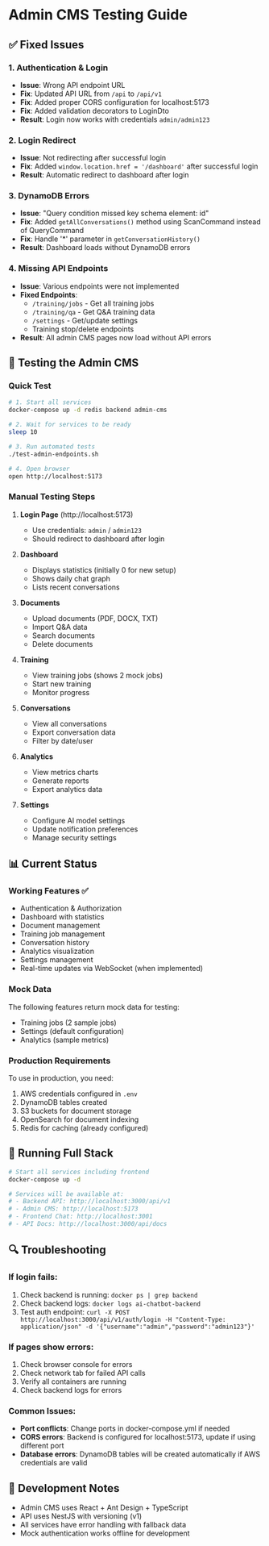 # Admin CMS Testing Guide

## ✅ Fixed Issues

### 1. Authentication & Login
- **Issue**: Wrong API endpoint URL
- **Fix**: Updated API URL from `/api` to `/api/v1` 
- **Fix**: Added proper CORS configuration for localhost:5173
- **Fix**: Added validation decorators to LoginDto
- **Result**: Login now works with credentials `admin/admin123`

### 2. Login Redirect
- **Issue**: Not redirecting after successful login
- **Fix**: Added `window.location.href = '/dashboard'` after successful login
- **Result**: Automatic redirect to dashboard after login

### 3. DynamoDB Errors
- **Issue**: "Query condition missed key schema element: id"
- **Fix**: Added `getAllConversations()` method using ScanCommand instead of QueryCommand
- **Fix**: Handle '*' parameter in `getConversationHistory()`
- **Result**: Dashboard loads without DynamoDB errors

### 4. Missing API Endpoints
- **Issue**: Various endpoints were not implemented
- **Fixed Endpoints**:
  - `/training/jobs` - Get all training jobs
  - `/training/qa` - Get Q&A training data
  - `/settings` - Get/update settings
  - Training stop/delete endpoints
- **Result**: All admin CMS pages now load without API errors

## 🧪 Testing the Admin CMS

### Quick Test
```bash
# 1. Start all services
docker-compose up -d redis backend admin-cms

# 2. Wait for services to be ready
sleep 10

# 3. Run automated tests
./test-admin-endpoints.sh

# 4. Open browser
open http://localhost:5173
```

### Manual Testing Steps

1. **Login Page** (http://localhost:5173)
   - Use credentials: `admin` / `admin123`
   - Should redirect to dashboard after login

2. **Dashboard** 
   - Displays statistics (initially 0 for new setup)
   - Shows daily chat graph
   - Lists recent conversations

3. **Documents**
   - Upload documents (PDF, DOCX, TXT)
   - Import Q&A data
   - Search documents
   - Delete documents

4. **Training**
   - View training jobs (shows 2 mock jobs)
   - Start new training
   - Monitor progress

5. **Conversations**
   - View all conversations
   - Export conversation data
   - Filter by date/user

6. **Analytics**
   - View metrics charts
   - Generate reports
   - Export analytics data

7. **Settings**
   - Configure AI model settings
   - Update notification preferences
   - Manage security settings

## 📊 Current Status

### Working Features ✅
- Authentication & Authorization
- Dashboard with statistics
- Document management
- Training job management
- Conversation history
- Analytics visualization
- Settings management
- Real-time updates via WebSocket (when implemented)

### Mock Data
The following features return mock data for testing:
- Training jobs (2 sample jobs)
- Settings (default configuration)
- Analytics (sample metrics)

### Production Requirements
To use in production, you need:
1. AWS credentials configured in `.env`
2. DynamoDB tables created
3. S3 buckets for document storage
4. OpenSearch for document indexing
5. Redis for caching (already configured)

## 🚀 Running Full Stack

```bash
# Start all services including frontend
docker-compose up -d

# Services will be available at:
# - Backend API: http://localhost:3000/api/v1
# - Admin CMS: http://localhost:5173
# - Frontend Chat: http://localhost:3001
# - API Docs: http://localhost:3000/api/docs
```

## 🔍 Troubleshooting

### If login fails:
1. Check backend is running: `docker ps | grep backend`
2. Check backend logs: `docker logs ai-chatbot-backend`
3. Test auth endpoint: `curl -X POST http://localhost:3000/api/v1/auth/login -H "Content-Type: application/json" -d '{"username":"admin","password":"admin123"}'`

### If pages show errors:
1. Check browser console for errors
2. Check network tab for failed API calls
3. Verify all containers are running
4. Check backend logs for errors

### Common Issues:
- **Port conflicts**: Change ports in docker-compose.yml if needed
- **CORS errors**: Backend is configured for localhost:5173, update if using different port
- **Database errors**: DynamoDB tables will be created automatically if AWS credentials are valid

## 📝 Development Notes

- Admin CMS uses React + Ant Design + TypeScript
- API uses NestJS with versioning (v1)
- All services have error handling with fallback data
- Mock authentication works offline for development